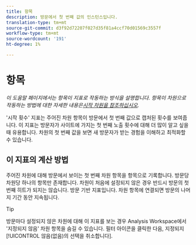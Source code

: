```yaml
---
title: 항목
description: 방문에서 첫 번째 값의 인스턴스입니다.
translation-type: tm+mt
source-git-commit: d3f92d72207f027d35f81a4ccf70d01569c3557f
workflow-type: tm+mt
source-wordcount: '191'
ht-degree: 1%

---
```



# 항목

*이 도움말 페이지에서는 항목이 지표로 작동하는 방식을 설명합니다. 항목이 차원으로 작동하는 방법에 대한 자세한 내용은[시작 차원을 참조하십시오](../dimensions/entry-dimensions.md).*

&#39;시작 횟수&#39; 지표는 주어진 차원 항목이 방문에서 첫 번째 값으로 캡처된 횟수를 보여줍니다. 이 지표는 방문자가 사이트에 가지는 첫 번째 노출 횟수에 대해 더 많이 알고 싶을 때 유용합니다. 차원의 첫 번째 값을 보면 새 방문자가 받는 경험을 이해하고 최적화할 수 있습니다.

## 이 지표의 계산 방법

주어진 차원에 대해 방문에서 보이는 첫 번째 차원 항목을 항목으로 기록합니다. 방문당 차원당 하나의 항목만 존재합니다. 차원이 처음에 설정되지 않은 경우 반드시 방문의 첫 번째 히트가 되지는 않습니다. 방문 기반 지표입니다. 차원 항목에 연결되면 방문의 나머지 기간 동안 지속됩니다.

>[!TIP]
>
>방문마다 설정되지 않은 차원에 대해 이 지표를 보는 경우 Analysis Workspace에서 &#39;지정되지 않음&#39; 차원 항목을 숨길 수 있습니다. 필터 아이콘을 클릭한 다음, 지정되지 [!UICONTROL 않음(없음)의 선택을 취소합니다].

